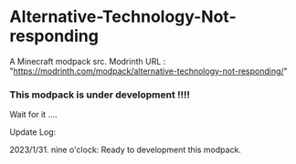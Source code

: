 # Alternative-Technology-Not-responding
A Minecraft modpack src.
Modrinth URL : "https://modrinth.com/modpack/alternative-technology-not-responding/"

### This modpack is under development !!!!
Wait for it ....

Update Log:

2023/1/31. nine o'clock: Ready to development this modpack.
